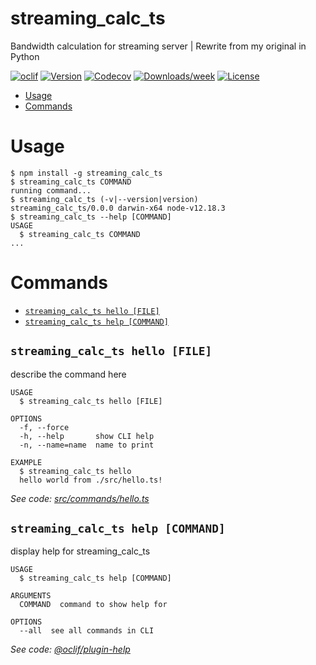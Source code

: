 streaming_calc_ts
=================

Bandwidth calculation for streaming server | Rewrite from my original in Python

[![oclif](https://img.shields.io/badge/cli-oclif-brightgreen.svg)](https://oclif.io)
[![Version](https://img.shields.io/npm/v/streaming_calc_ts.svg)](https://npmjs.org/package/streaming_calc_ts)
[![Codecov](https://codecov.io/gh/sycured/streaming_calc_ts/branch/master/graph/badge.svg)](https://codecov.io/gh/sycured/streaming_calc_ts)
[![Downloads/week](https://img.shields.io/npm/dw/streaming_calc_ts.svg)](https://npmjs.org/package/streaming_calc_ts)
[![License](https://img.shields.io/npm/l/streaming_calc_ts.svg)](https://github.com/sycured/streaming_calc_ts/blob/master/package.json)

<!-- toc -->
* [Usage](#usage)
* [Commands](#commands)
<!-- tocstop -->
# Usage
<!-- usage -->
```sh-session
$ npm install -g streaming_calc_ts
$ streaming_calc_ts COMMAND
running command...
$ streaming_calc_ts (-v|--version|version)
streaming_calc_ts/0.0.0 darwin-x64 node-v12.18.3
$ streaming_calc_ts --help [COMMAND]
USAGE
  $ streaming_calc_ts COMMAND
...
```
<!-- usagestop -->
# Commands
<!-- commands -->
* [`streaming_calc_ts hello [FILE]`](#streaming_calc_ts-hello-file)
* [`streaming_calc_ts help [COMMAND]`](#streaming_calc_ts-help-command)

## `streaming_calc_ts hello [FILE]`

describe the command here

```
USAGE
  $ streaming_calc_ts hello [FILE]

OPTIONS
  -f, --force
  -h, --help       show CLI help
  -n, --name=name  name to print

EXAMPLE
  $ streaming_calc_ts hello
  hello world from ./src/hello.ts!
```

_See code: [src/commands/hello.ts](https://github.com/sycured/streaming_calc_ts/blob/v0.0.0/src/commands/hello.ts)_

## `streaming_calc_ts help [COMMAND]`

display help for streaming_calc_ts

```
USAGE
  $ streaming_calc_ts help [COMMAND]

ARGUMENTS
  COMMAND  command to show help for

OPTIONS
  --all  see all commands in CLI
```

_See code: [@oclif/plugin-help](https://github.com/oclif/plugin-help/blob/v3.2.0/src/commands/help.ts)_
<!-- commandsstop -->
